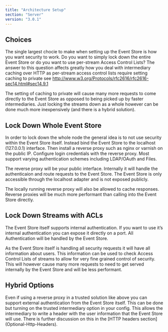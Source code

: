 ```yaml
---
title: "Architecture Setup"
section: "Server"
version: "3.0.1"
---
```


## Choices

The single largest chocie to make when setting up the Event Store is how you want security to work. Do you want to simply lock down the entire Event Store or do you want to use per-stream Access Control Lists? The answer to this question affects greatly how you deal with intermediary caching over HTTP as per-stream access control lists require setting caching to private see http://www.w3.org/Protocols/rfc2616/rfc2616-sec14.html#sec14.9.1

The setting of caching to private will cause many more requests to come directly to the Event Store as opposed to being picked up by faster intermediaries. Just locking the streams down as a whole however can be done much more inexpensively (and there is a hybrid solution).

## Lock Down Whole Event Store

In order to lock down the whole node the general idea is to not use security within the Event Store itself. Instead bind the Event Store to the localhost (127.0.0.1) interface. Then install a reverse proxy such as nginx or varnish on the public IP. Configure login credentials with the reverse proxy. Most support varying authentication schemes including LDAP/OAuth and Files.

The reverse proxy will be your public interface. Internally it will handle the authenticaion and route requests to the Event Store. The Event Store is only accessible through the localhost adapter and is not exposed publicly.

The locally running reverse proxy will also be allowed to cache responses. Reverse proxies will be much more performant than calling into the Event Store directly.

## Lock Down Streams with ACLs

The Event Store itself supports internal authentication. If you want to use it’s internal authentication you can expose it directly on a port. All Authentication will be handled by the Event Store. 

As the Event Store itself is handling all security requests it will have all information about users. This information can be used to check Access Control Lists of streams to allow for very fine grained control of security. This will however cause many more requests to need to get served internally by the Event Store and will be less performant.

## Hybrid Options

Even if using a reverse proxy in a trusted solution like above you can support external authentication from the Event Store itself. This can be done but turning on the trusted intermediary option in your config. This allows the intermediary to write a header with the user information that the Event Store will use. There is further discussion on this in the [HTTP headers section] (Optional-Http-Headers).